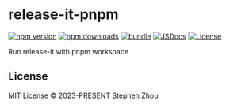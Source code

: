 # release-it-pnpm

[![npm version][npm-version-src]][npm-version-href]
[![npm downloads][npm-downloads-src]][npm-downloads-href]
[![bundle][bundle-src]][bundle-href]
[![JSDocs][jsdocs-src]][jsdocs-href]
[![License][license-src]][license-href]

Run release-it with pnpm workspace

## License

[MIT](./LICENSE) License © 2023-PRESENT [Stephen Zhou](https://github.com/hyoban)

<!-- Badges -->

[npm-version-src]: https://img.shields.io/npm/v/release-it-pnpm?style=flat&colorA=080f12&colorB=1fa669
[npm-version-href]: https://npmjs.com/package/release-it-pnpm
[npm-downloads-src]: https://img.shields.io/npm/dm/release-it-pnpm?style=flat&colorA=080f12&colorB=1fa669
[npm-downloads-href]: https://npmjs.com/package/release-it-pnpm
[bundle-src]: https://img.shields.io/bundlephobia/minzip/release-it-pnpm?style=flat&colorA=080f12&colorB=1fa669&label=minzip
[bundle-href]: https://bundlephobia.com/result?p=release-it-pnpm
[license-src]: https://img.shields.io/github/license/hyoban/release-it-pnpm.svg?style=flat&colorA=080f12&colorB=1fa669
[license-href]: https://github.com/hyoban/release-it-pnpm/blob/main/LICENSE
[jsdocs-src]: https://img.shields.io/badge/jsdocs-reference-080f12?style=flat&colorA=080f12&colorB=1fa669
[jsdocs-href]: https://www.jsdocs.io/package/release-it-pnpm
